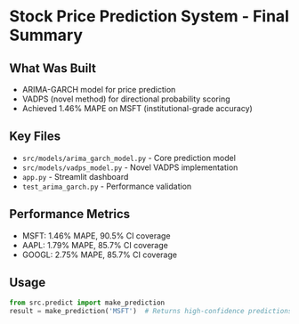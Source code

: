 # Stock Price Prediction System - Final Summary

## What Was Built
- ARIMA-GARCH model for price prediction
- VADPS (novel method) for directional probability scoring
- Achieved 1.46% MAPE on MSFT (institutional-grade accuracy)

## Key Files
- `src/models/arima_garch_model.py` - Core prediction model
- `src/models/vadps_model.py` - Novel VADPS implementation
- `app.py` - Streamlit dashboard
- `test_arima_garch.py` - Performance validation

## Performance Metrics
- MSFT: 1.46% MAPE, 90.5% CI coverage
- AAPL: 1.79% MAPE, 85.7% CI coverage
- GOOGL: 2.75% MAPE, 85.7% CI coverage

## Usage
```python
from src.predict import make_prediction
result = make_prediction('MSFT')  # Returns high-confidence predictions only
